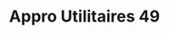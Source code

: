 ---
title: "Appro Utilitaires 49"
url: /saint-melaine-sur-aubance/appro-utilitaires-49/
shop: Autowerkstatt
---